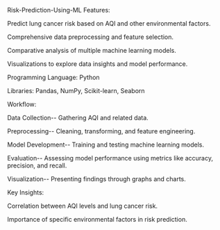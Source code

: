 Risk-Prediction-Using-ML
Features:

Predict lung cancer risk based on AQI and other environmental factors.

Comprehensive data preprocessing and feature selection.

Comparative analysis of multiple machine learning models.

Visualizations to explore data insights and model performance.

Programming Language: Python

Libraries: Pandas, NumPy, Scikit-learn, Seaborn

Workflow:

Data Collection-- Gathering AQI and related data.

Preprocessing-- Cleaning, transforming, and feature engineering.

Model Development-- Training and testing machine learning models.

Evaluation-- Assessing model performance using metrics like accuracy, precision, and recall.

Visualization-- Presenting findings through graphs and charts.

Key Insights:

Correlation between AQI levels and lung cancer risk.

Importance of specific environmental factors in risk prediction.
